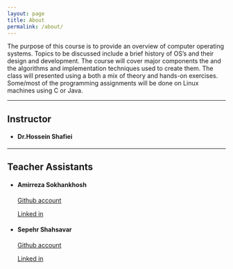 ```yaml
---
layout: page
title: About
permalink: /about/
---
```


The purpose of this course is to provide an overview of computer operating systems. Topics to be discussed include a brief history of OS’s and their design and development. The course will cover major components the and the algorithms and implementation techniques used to create them. The class will presented using a both a mix of theory and hands-on exercises. Some/most of the programming assignments will be done on Linux machines using C or Java.

---
## Instructor 
- #### Dr.Hossein Shafiei

--- 

## Teacher Assistants

- #### Amirreza Sokhankhosh
    [Github account](https://github.com/amirrezasokhankhosh)

    [Linked in](https://www.linkedin.com/in/amirreza-sokhankhosh-9b91901a8/)

- #### Sepehr Shahsavar
    [Github account](https://github.com/SepehrShahsavar)
    
    [Linked in](https://www.linkedin.com/in/sepehr-shahsavar-5884a6187/)
